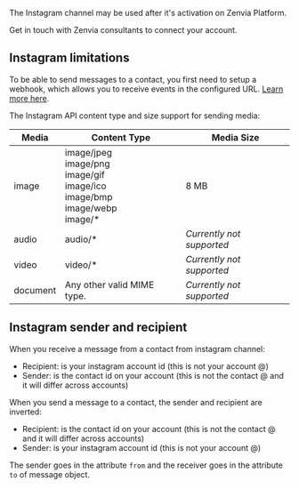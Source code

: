 The Instagram channel may be used after it's activation on Zenvia Platform.

Get in touch with Zenvia consultants to connect your account.


## Instagram limitations

To be able to send messages to a contact, you first need to setup a webhook, which allows you to receive events in the configured URL. [Learn more here](#tag/Webhooks).


The Instagram API content type and size support for sending media:

| Media | Content Type | Media Size |
|---|---|---|
| image | image/jpeg<br>image/png<br>image/gif<br>image/ico<br>image/bmp<br>image/webp<br>image/* | 8 MB |
| audio | audio/* | *Currently not supported* |
| video | video/* | *Currently not supported* |
| document | Any other valid MIME type. | *Currently not supported* |


## Instagram sender and recipient

When you receive a message from a contact from instagram channel:

* Recipient: is your instagram account id (this is not your account @)
* Sender: is the contact id on your account (this is not the contact @ and it will differ across accounts)

When you send a message to a contact, the sender and recipient are inverted:

* Recipient: is the contact id on your account (this is not the contact @ and it will differ across accounts)
* Sender: is your instagram account id (this is not your account @)

The sender goes in the attribute `from` and the receiver goes in the attribute `to` of message object.
